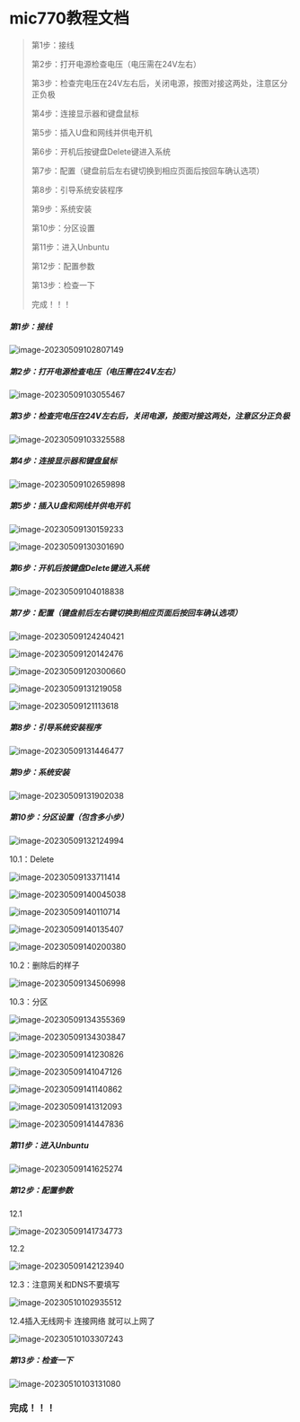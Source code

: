 # mic770教程文档

> 第1步：接线
>
> 第2步：打开电源检查电压（电压需在24V左右）
>
> 第3步：检查完电压在24V左右后，关闭电源，按图对接这两处，注意区分正负极
>
> 第4步：连接显示器和键盘鼠标
>
> 第5步：插入U盘和网线并供电开机
>
> 第6步：开机后按键盘Delete键进入系统
>
> 第7步：配置（键盘前后左右键切换到相应页面后按回车确认选项）
>
> 第8步：引导系统安装程序
>
> 第9步：系统安装
>
> 第10步：分区设置
>
> 第11步：进入Unbuntu
>
> 第12步：配置参数
>
> 第13步：检查一下
>
> 完成！！！

##### 第1步：接线

![image-20230509102807149](assets/mic770_img/image-20230509102807149.png)

##### 第2步：打开电源检查电压（电压需在24V左右）

![image-20230509103055467](assets/mic770_img/image-20230509103055467.png)

##### 第3步：检查完电压在24V左右后，关闭电源，按图对接这两处，注意区分正负极

![image-20230509103325588](assets/mic770_img/image-20230509103325588.png)

##### 第4步：连接显示器和键盘鼠标

![image-20230509102659898](assets/mic770_img/image-20230509102659898.png)

##### 第5步：插入U盘和网线并供电开机

![image-20230509130159233](assets/mic770_img/image-20230509130159233.png)

![image-20230509130301690](assets/mic770_img/image-20230509130301690.png)

##### 第6步：开机后按键盘Delete键进入系统

![image-20230509104018838](assets/mic770_img/image-20230509104018838.png)

##### 第7步：配置（键盘前后左右键切换到相应页面后按回车确认选项）

![image-20230509124240421](assets/mic770_img/image-20230509124240421.png)

![image-20230509120142476](assets/mic770_img/image-20230509120142476.png)

![image-20230509120300660](assets/mic770_img/image-20230509120300660.png)

![image-20230509131219058](assets/mic770_img/image-20230509131219058.png)

![image-20230509121113618](assets/mic770_img/image-20230509121113618.png)

##### 第8步：引导系统安装程序

![image-20230509131446477](assets/mic770_img/image-20230509131446477.png)

##### 第9步：系统安装

![image-20230509131902038](assets/mic770_img/image-20230509131902038.png)

##### 第10步：分区设置（包含多小步）

![image-20230509132124994](assets/mic770_img/image-20230509132124994.png)

10.1：Delete

![image-20230509133711414](assets/mic770_img/image-20230509133711414.png)

![image-20230509140045038](assets/mic770_img/image-20230509140045038.png)

![image-20230509140110714](assets/mic770_img/image-20230509140110714.png)

![image-20230509140135407](assets/mic770_img/image-20230509140135407.png)

![image-20230509140200380](assets/mic770_img/image-20230509140200380.png)

10.2：删除后的样子

![image-20230509134506998](assets/mic770_img/image-20230509134506998.png)

10.3：分区

![image-20230509134355369](assets/mic770_img/image-20230509134355369.png)

![image-20230509134303847](assets/mic770_img/image-20230509134303847.png)

![image-20230509141230826](assets/mic770_img/image-20230509141230826.png)

![image-20230509141047126](assets/mic770_img/image-20230509141047126.png)

![image-20230509141140862](assets/mic770_img/image-20230509141140862.png)

![image-20230509141312093](assets/mic770_img/image-20230509141312093.png)

![image-20230509141447836](assets/mic770_img/image-20230509141447836.png)

##### 第11步：进入Unbuntu

![image-20230509141625274](assets/mic770_img/image-20230509141625274.png)

##### 第12步：配置参数

12.1

![image-20230509141734773](assets/mic770_img/image-20230509141734773.png)

12.2

![image-20230509142123940](assets/mic770_img/image-20230509142123940.png)

12.3：注意网关和DNS不要填写 

![image-20230510102935512](assets/mic770_img/image-20230510102935512.png)

12.4插入无线网卡 连接网络 就可以上网了

![image-20230510103307243](assets/mic770_img/image-20230510103307243.png)

##### 第13步：检查一下

![image-20230510103131080](assets/mic770_img/image-20230510103131080.png)

### 完成！！！

